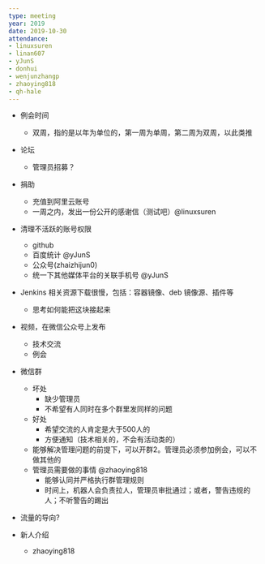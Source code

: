 ```yaml
---
type: meeting
year: 2019
date: 2019-10-30
attendance:
- linuxsuren
- linan607
- yJunS
- donhui
- wenjunzhangp
- zhaoying818
- qh-hale
---
```


* 例会时间
    * 双周，指的是以年为单位的，第一周为单周，第二周为双周，以此类推
* 论坛
    * 管理员招募？
* 捐助
    * 充值到阿里云账号
    * 一周之内，发出一份公开的感谢信（测试吧）@linuxsuren

* 清理不活跃的账号权限
    * github
    * 百度统计 @yJunS
    * 公众号(zhaizhijun0)
    * 统一下其他媒体平台的关联手机号 @yJunS

* Jenkins 相关资源下载很慢，包括：容器镜像、deb 镜像源、插件等
    * 思考如何能把这块接起来

* 视频，在微信公众号上发布
    * 技术交流
    * 例会

* 微信群
    * 坏处
        * 缺少管理员
        * 不希望有人同时在多个群里发同样的问题
    * 好处
        * 希望交流的人肯定是大于500人的
        * 方便通知（技术相关的，不会有活动类的）
    * 能够解决管理问题的前提下，可以开群2。管理员必须参加例会，可以不做其他的
    * 管理员需要做的事情 @zhaoying818
        * 能够认同并严格执行群管理规则
        * 时间上，机器人会负责拉人，管理员审批通过；或者，警告违规的人；不听警告的踢出
* 流量的导向?

* 新人介绍
    * zhaoying818
